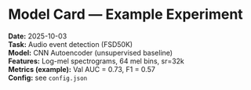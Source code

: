 # Model Card — Example Experiment

**Date:** 2025-10-03  
**Task:** Audio event detection (FSD50K)  
**Model:** CNN Autoencoder (unsupervised baseline)  
**Features:** Log-mel spectrograms, 64 mel bins, sr=32k  
**Metrics (example):** Val AUC = 0.73, F1 = 0.57  
**Config:** see `config.json`  
